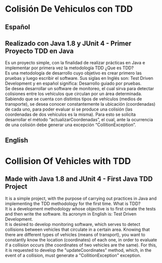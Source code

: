 # Colisión De Vehiculos con TDD
## Español
## Realizado con Java 1.8 y JUnit 4 - Primer Proyecto TDD en Java<br>
Es un proyecto simple, con la finalidad de realizar prácticas en Java e implementar por primera vez la metodología TDD
¿Que es TDD? <br>
Es una metodología de desarrollo cuyo objetivo es crear primero las pruebas y luego escribir el software. Sus siglas en Inglés son: Test Driven Development y en español significa: Desarrollo guiado por pruebas.<br>
Se desea desarrollar un software de monitoreo, el cual sirva para detectar colisiones entre los vehículos que circulan por un área determinada. Sabiendo que se cuenta con distintos tipos de vehículos (medios de transporte), se desea conocer constantemente la ubicación (coordenadas) de cada uno, para poder evaluar si se produce una colisión (las coordenadas de dos vehículos es la misma). Para esto se solicita desarrollar el método “actualizarCoordenadas”, el cual, ante la ocurrencia de una colisión debe generar una excepción “CollitionException”.

## English
# Collision Of Vehicles with TDD
## Made with Java 1.8 and JUnit 4 - First Java TDD Project<br>
It is a simple project, with the purpose of carrying out practices in Java and implementing the TDD methodology for the first time.
What is TDD? <br>
It is a development methodology whose objective is to first create the tests and then write the software. Its acronym in English is: Test Driven Development.<br>
It is desired to develop monitoring software, which serves to detect collisions between vehicles that circulate in a certain area. Knowing that there are different types of vehicles (means of transport), you want to constantly know the location (coordinates) of each one, in order to evaluate if a collision occurs (the coordinates of two vehicles are the same). For this, it is requested to develop the "updateCoordinates" method, which, in the event of a collision, must generate a "CollitionException" exception.
